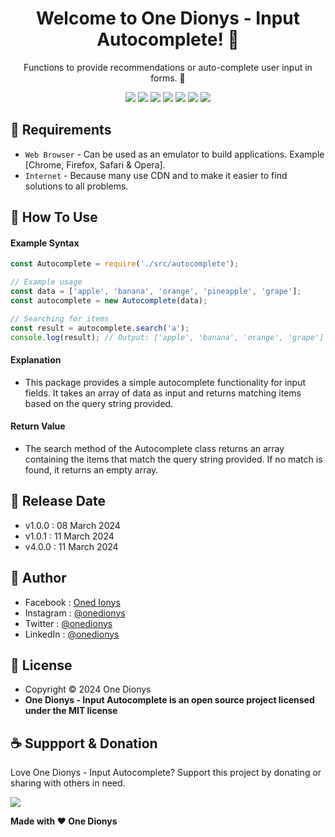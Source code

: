 <h1 align="center">Welcome to One Dionys - Input Autocomplete! 👋 </h1>

<p align="center">Functions to provide recommendations or auto-complete user input in forms. 💖 </p>

<p align="center">
<img src="https://img.shields.io/github/contributors/onedionys/onedionys-input-autocomplete?style=flat-square">
<img src="https://img.shields.io/github/issues/onedionys/onedionys-input-autocomplete?style=flat-square">
<img src="https://img.shields.io/github/stars/onedionys/onedionys-input-autocomplete?style=flat-square"> 
<img src="https://img.shields.io/github/forks/onedionys/onedionys-input-autocomplete?style=flat-square">
<img src="https://img.shields.io/github/last-commit/onedionys/onedionys-input-autocomplete.svg?style=flat-square">
<img src="https://img.shields.io/github/languages/code-size/onedionys/onedionys-input-autocomplete?style=flat-square">
<img src="https://img.shields.io/github/license/onedionys/onedionys-input-autocomplete?style=flat-square">
</p>

## 💾 Requirements

* `Web Browser` - Can be used as an emulator to build applications. Example [Chrome, Firefox, Safari & Opera].
* `Internet` - Because many use CDN and to make it easier to find solutions to all problems.

## 🎯 How To Use

#### Example Syntax

```javascript
const Autocomplete = require('./src/autocomplete');

// Example usage
const data = ['apple', 'banana', 'orange', 'pineapple', 'grape'];
const autocomplete = new Autocomplete(data);

// Searching for items
const result = autocomplete.search('a');
console.log(result); // Output: ['apple', 'banana', 'orange', 'grape']
```

#### Explanation

* This package provides a simple autocomplete functionality for input fields. It takes an array of data as input and returns matching items based on the query string provided.

#### Return Value

* The search method of the Autocomplete class returns an array containing the items that match the query string provided. If no match is found, it returns an empty array.

## 📆 Release Date

* v1.0.0 : 08 March 2024
* v1.0.1 : 11 March 2024
* v4.0.0 : 11 March 2024

## 🧑 Author

* Facebook : <a href="https://www.facebook.com/theonedionys"> Oned Ionys</a>
* Instagram : <a href="https://www.instagram.com/onedionys/"> @onedionys</a>
* Twitter : <a href="https://twitter.com/onedionys"> @onedionys</a>
* LinkedIn :  <a href="https://www.linkedin.com/in/onedionys/"> @onedionys</a>

## 📝 License

* Copyright © 2024 One Dionys
* **One Dionys - Input Autocomplete is an open source project licensed under the MIT license**

## ☕️ Suppport & Donation

Love One Dionys - Input Autocomplete? Support this project by donating or sharing with others in need.

<a href="https://www.buymeacoffee.com/onedionys"><img src="https://img.shields.io/badge/Buy_Me_A_Coffee-FFDD00?style=for-the-badge&logo=buy-me-a-coffee&logoColor=black"/> </a>

**Made with ❤️ One Dionys**
